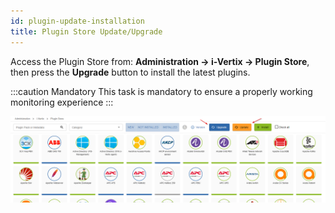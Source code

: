 ```yaml
---
id: plugin-update-installation
title: Plugin Store Update/Upgrade
---
```


Access the Plugin Store from: **Administration -> i-Vertix -> Plugin Store**, then press the **Upgrade** button to install the latest plugins.

:::caution Mandatory
This task is mandatory to ensure a properly working monitoring experience
:::

![image](../../assets/before-you-start/plugin-store-update.png)